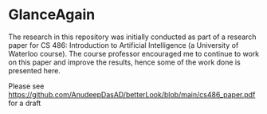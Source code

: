 # GlanceAgain

The research in this repository was initially conducted as part of a research paper for CS 486: Introduction to Artificial Intelligence (a University of Waterloo course). The course professor encouraged me to continue to work on this paper and improve the results, hence some of the work done is presented here.

Please see https://github.com/AnudeepDasAD/betterLook/blob/main/cs486_paper.pdf for a draft

